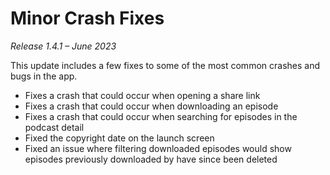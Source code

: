 # Minor Crash Fixes
*Release 1.4.1 – June 2023*

This update includes a few fixes to some of the most common crashes and bugs in the app.

- Fixes a crash that could occur when opening a share link
- Fixes a crash that could occur when downloading an episode
- Fixes a crash that could occur when searching for episodes in the podcast detail
- Fixed the copyright date on the launch screen
- Fixed an issue where filtering downloaded episodes would show episodes previously downloaded by have since been deleted
